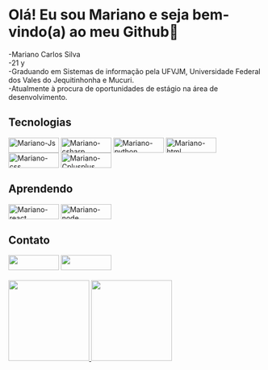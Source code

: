 <h1> Olá! Eu sou Mariano e seja bem-vindo(a) ao meu Github👋</h1>
-Mariano Carlos Silva<br>
-21 y<br>
-Graduando em Sistemas de informação pela UFVJM, Universidade Federal dos Vales do Jequitinhonha e Mucuri.<br>
-Atualmente à procura de oportunidades de estágio na área de desenvolvimento.

<div style="display: inline_block">
  <h2>Tecnologias</h2>
  <img align="center" alt="Mariano-Js" height="30" width="100" src="https://img.shields.io/badge/JavaScript-F7DF1E?style=for-the-badge&logo=javascript&logoColor=black">
   <img align="center" alt="Mariano-csharp" height="30" width="100" src="https://img.shields.io/badge/C%23-239120?style=for-the-badge&logo=c-sharp&logoColor=white">
  
  <img align="center" alt="Mariano-python" height="30" width="100" src="https://img.shields.io/badge/Python-14354C?style=for-the-badge&logo=python&logoColor=white">
  <img align="center" alt="Mariano-html" height="30" width="100" src="https://img.shields.io/badge/HTML5-E34F26?style=for-the-badge&logo=html5&logoColor=white">
  <img align="center" alt="Mariano-css" height="30" width="100" src="https://img.shields.io/badge/CSS3-1572B6?style=for-the-badge&logo=css3&logoColor=white"> 
   <img align="center" alt="Mariano-Cplusplus" height="30" width="100" src="https://img.shields.io/badge/C%2B%2B-00599C?style=for-the-badge&logo=c%2B%2B&logoColor=white">
</div>

<div style="display: inline_block">
  <h2 style="padding-top: 0">Aprendendo</h2>
  <img align="center" alt="Mariano-react" height="30" width="100" src="https://img.shields.io/badge/React-20232A?style=for-the-badge&logo=react&logoColor=61DAFB">
  <img align="center" alt="Mariano-node" height="30" width="100" src="https://img.shields.io/badge/Node.js-43853D?style=for-the-badge&logo=node.js&logoColor=white">
</div>
</div>

<div style="display: inline_block">
  <h2 >Contato</h2>
   <a href="https://www.linkedin.com/in/mariano-carlos-silva-418121202/" target="_blank"><img height="30" width="100"  src="https://img.shields.io/badge/-LinkedIn-%230077B5?style=for-the-badge&logo=linkedin&logoColor=white" target="_blank"></a>
  <a href = "mailto:mariano.silva@ufvjm.edu.br"><img  height="30" width="100" src="https://img.shields.io/badge/-Gmail-%23333?style=for-the-badge&logo=gmail&logoColor=white" target="_blank"></a></div> 
  <br>
<div align="left" style="display: inline_block">
  <a href="https://github.com/Mariano-SI">
  <img height="160em" src="https://github-readme-stats.vercel.app/api/top-langs/?username=Mariano-SI&layout=compact&langs_count=7&theme=dracula" style="display: inline_block"/>
  <img height="160em" src="https://github-readme-stats.vercel.app/api?username=Mariano-si&show_icons=true&theme=dracula&include_all_commits=true&count_private=true" style="display: inline_block"/>
</div>
 
  
